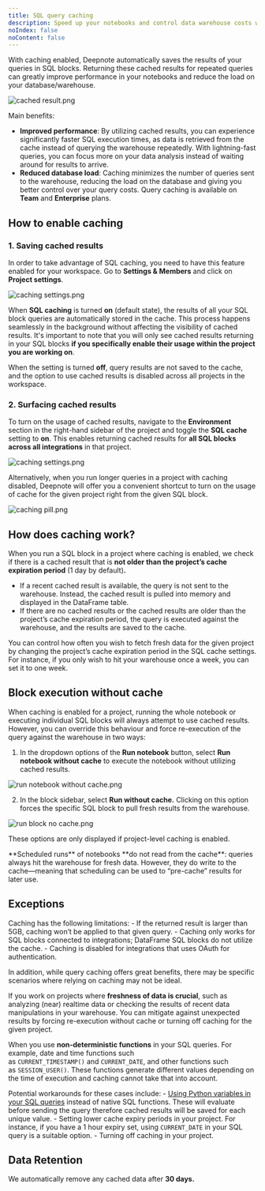 ```yaml
---
title: SQL query caching
description: Speed up your notebooks and control data warehouse costs with query caching.
noIndex: false
noContent: false
---
```


With caching enabled, Deepnote automatically saves the results of your queries in SQL blocks. Returning these cached results for repeated queries can greatly improve performance in your notebooks and reduce the load on your database/warehouse.

![cached result.png](https://media.graphassets.com/Q0DD32wgQKycYhNhtVOj)

Main benefits:

- **Improved performance**: By utilizing cached results, you can experience significantly faster SQL execution times, as data is retrieved from the cache instead of querying the warehouse repeatedly. With lightning-fast queries, you can focus more on your data analysis instead of waiting around for results to arrive.
- **Reduced database load**: Caching minimizes the number of queries sent to the warehouse, reducing the load on the database and giving you better control over your query costs.
  <Callout status="info">
  Query caching is available on **Team** and **Enterprise** plans.
  </Callout>

## How to enable caching

### 1. Saving cached results

In order to take advantage of SQL caching, you need to have this feature enabled for your workspace. Go to **Settings & Members** and click on **Project settings**.

![caching settings.png](https://media.graphassets.com/22WC5oxMR36CGgyI8YVn)

When **SQL caching** is turned **on** (default state), the results of all your SQL block queries are automatically stored in the cache. This process happens seamlessly in the background without affecting the visibility of cached results. It's important to note that you will only see cached results returning in your SQL blocks **if you specifically enable their usage within the project you are working on**.

When the setting is turned **off**, query results are not saved to the cache, and the option to use cached results is disabled across all projects in the workspace.

### 2. Surfacing cached results

To turn on the usage of cached results, navigate to the **Environment** section in the right-hand sidebar of the project and toggle the **SQL cache** setting to **on**. This enables returning cached results for **all SQL blocks across all integrations** in that project.

![caching settings.png](https://media.graphassets.com/moOaHWgaRlmfSjdxYwou)

Alternatively, when you run longer queries in a project with caching disabled, Deepnote will offer you a convenient shortcut to turn on the usage of cache for the given project right from the given SQL block.

![caching pill.png](https://media.graphassets.com/NfUBQoW9QAyiClbFPXyK)

## How does caching work?

When you run a SQL block in a project where caching is enabled, we check if there is a cached result that is **not older than the project’s cache expiration period** (1 day by default)**.**

- If a recent cached result is available, the query is not sent to the warehouse. Instead, the cached result is pulled into memory and displayed in the DataFrame table.
- If there are no cached results or the cached results are older than the project’s cache expiration period, the query is executed against the warehouse, and the results are saved to the cache.

You can control how often you wish to fetch fresh data for the given project by changing the project’s cache expiration period in the SQL cache settings. For instance, if you only wish to hit your warehouse once a week, you can set it to one week.

## Block execution without cache

When caching is enabled for a project, running the whole notebook or executing individual SQL blocks will always attempt to use cached results. However, you can override this behaviour and force re-execution of the query against the warehouse in two ways:

1. In the dropdown options of the **Run notebook** button, select **Run notebook without cache** to execute the notebook without utilizing cached results.

![run notebook without cache.png](https://media.graphassets.com/xi2IGwPcRxIO7ePNMbnw)

2. In the block sidebar, select **Run without cache.** Clicking on this option forces the specific SQL block to pull fresh results from the warehouse.

![run block no cache.png](https://media.graphassets.com/BZA4LjtHQbieZAeq1MOQ)

These options are only displayed if project-level caching is enabled.

<Callout status="info">
**Scheduled runs** of notebooks **do not read from the cache**: queries always hit the warehouse for fresh data. However, they do write to the cache—meaning that scheduling can be used to “pre-cache” results for later use.
</Callout>

## Exceptions

Caching has the following limitations: - If the returned result is larger than 5GB, caching won’t be applied to that given query. - Caching only works for SQL blocks connected to integrations; DataFrame SQL blocks do not utilize the cache. - Caching is disabled for integrations that uses OAuth for authentication.

In addition, while query caching offers great benefits, there may be specific scenarios where relying on caching may not be ideal.

If you work on projects where **freshness of data is crucial**, such as analyzing (near) realtime data or checking the results of recent data manipulations in your warehouse. You can mitigate against unexpected results by forcing re-execution without cache or turning off caching for the given project.

When you use **non-deterministic functions** in your SQL queries. For example, date and time functions such as `CURRENT_TIMESTAMP()` and `CURRENT_DATE`, and other functions such as `SESSION_USER()`. These functions generate different values depending on the time of execution and caching cannot take that into account.

Potential workarounds for these cases include: - [Using Python variables in your SQL queries](https://deepnote.com/docs/sql-cells#using-python-and-sql) instead of native SQL functions. These will evaluate before sending the query therefore cached results will be saved for each unique value. - Setting lower cache expiry periods in your project. For instance, if you have a 1 hour expiry set, using `CURRENT_DATE` in your SQL query is a suitable option. - Turning off caching in your project.

## **Data Retention**

We automatically remove any cached data after **30 days.**
